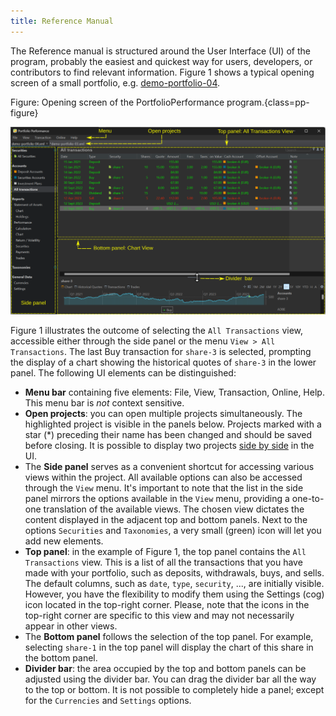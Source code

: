 ```yaml
---
title: Reference Manual
---
```


The Reference manual is structured around the User Interface (UI) of the program, probably the easiest and quickest way for users, developers, or contributors to find relevant information. Figure 1 shows a typical opening screen of a small portfolio, e.g. [demo-portfolio-04](../assets/demo-portfolio-04.xml).

Figure: Opening screen of the PortfolioPerformance program.{class=pp-figure}

![](./images/components-UI.svg)

Figure 1 illustrates the outcome of selecting the `All Transactions` view, accessible either through the side panel or the menu `View > All Transactions`. The last Buy transaction for `share-3` is selected, prompting the display of a chart showing the historical quotes of `share-3` in the lower panel. The following UI elements can be distinguished:

- **Menu bar** containing five elements: File, View, Transaction, Online, Help. This menu bar is *not* context sensitive.
- **Open projects**: you can open multiple projects simultaneously. The highlighted project is visible in the panels below. Projects marked with a star (*) preceding their name has been changed and should be saved before closing. It is possible to display two projects [side by side](../how-to/copy-securities.md) in the UI.
-  The **Side panel** serves as a convenient shortcut for accessing various views within the project. All available options can also be accessed through the `View` menu. It's important to note that the list in the side panel mirrors the options available in the `View` menu, providing a one-to-one translation of the available views. The chosen view dictates the content displayed in the adjacent top and bottom panels. Next to the options `Securities` and `Taxonomies`, a very small (green) icon will let you add new elements.
- **Top panel**: in the example of Figure 1, the top panel contains the `All Transactions` view. This is a list of all the transactions that you have made with your portfolio, such as deposits, withdrawals, buys, and sells. The default columns, such as `date`, `type`, `security`, ..., are initially visible. However, you have the flexibility to modify them using the Settings (cog) icon located in the top-right corner. Please, note that the icons in the top-right corner are specific to this view and may not necessarily appear in other views.
- The **Bottom panel** follows the selection of the top panel. For example, selecting `share-1` in the top panel will display the chart of this share in the bottom panel.
- **Divider bar**: the area occupied by the top and bottom panels can be adjusted using the divider bar. You can drag the divider bar all the way to the top or bottom. It is not possible to completely hide a panel; except for the `Currencies` and `Settings` options.